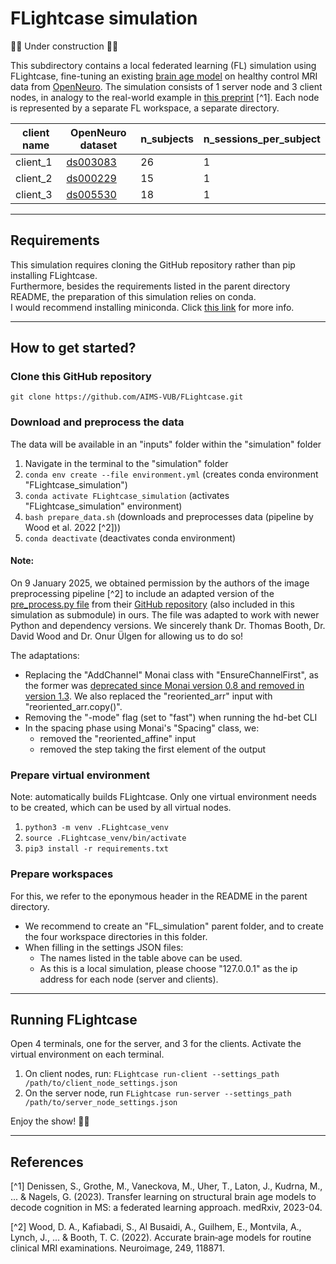 # FLightcase simulation
:construction::wrench: Under construction :wrench::construction:

This subdirectory contains a local federated learning (FL) simulation using FLightcase, 
fine-tuning an existing [brain age model](https://github.com/MIDIconsortium/BrainAge/blob/46800008b9ed79551988230f2f5470f8cf0a9ead/Models/T1/Skull_stripped/seed_60.pt) on healthy control MRI data from [OpenNeuro](https://openneuro.org/).
The simulation consists of 1 server node and 3 client nodes, in analogy to the real-world example in [this preprint](https://www.medrxiv.org/content/10.1101/2023.04.22.23288741v1) [^1].
Each node is represented by a separate FL workspace, a separate directory.

| client name | OpenNeuro dataset                                                  | n_subjects | n_sessions_per_subject |
|-------------|--------------------------------------------------------------------|------------|------------------------|
| client_1    | [ds003083](https://openneuro.org/datasets/ds003083/versions/1.0.1) | 26         | 1                      |
| client_2    | [ds000229](https://openneuro.org/datasets/ds000229/versions/00001) | 15         | 1                      |
| client_3    | [ds005530](https://openneuro.org/datasets/ds005530/versions/1.0.8) | 18         | 1                      |

***

## Requirements
This simulation requires cloning the GitHub repository rather than pip installing FLightcase.\
Furthermore, besides the requirements listed in the parent directory README, the preparation of this simulation relies on conda.\
I would recommend installing miniconda. Click [this link](https://docs.conda.io/projects/conda/en/latest/user-guide/install/index.html) for more info.

***

## How to get started?
### Clone this GitHub repository
```git clone https://github.com/AIMS-VUB/FLightcase.git```

### Download and preprocess the data
The data will be available in an "inputs" folder within the "simulation" folder
1. Navigate in the terminal to the "simulation" folder
2. ```conda env create --file environment.yml``` (creates conda environment "FLightcase_simulation")
3. ```conda activate FLightcase_simulation``` (activates "FLightcase_simulation" environment)
4. ```bash prepare_data.sh``` (downloads and preprocesses data (pipeline by Wood et al. 2022 [^2]))
5. ```conda deactivate``` (deactivates conda environment)

#### Note:
On 9 January 2025, we obtained permission by the authors of the image preprocessing pipeline [^2] to include an adapted version of the [pre_process.py file](https://github.com/MIDIconsortium/BrainAge/blob/main/pre_process.py) from their [GitHub repository](https://github.com/MIDIconsortium/BrainAge) (also included in this simulation as submodule) in ours.
The file was adapted to work with newer Python and dependency versions. We sincerely thank Dr. Thomas Booth, Dr. David Wood and Dr. Onur Ülgen for allowing us to do so!

The adaptations:
- Replacing the "AddChannel" Monai class with "EnsureChannelFirst", as the former was [deprecated since Monai version 0.8 and removed in version 1.3](https://docs.monai.io/projects/monai-deploy-app-sdk/en/0.6.0/notebooks/tutorials/02_mednist_app.html). We also replaced the "reoriented_arr" input with "reoriented_arr.copy()".
- Removing the "-mode" flag (set to "fast") when running the hd-bet CLI
- In the spacing phase using Monai's "Spacing" class, we:
  - removed the "reoriented_affine" input
  - removed the step taking the first element of the output

### Prepare virtual environment
Note: automatically builds FLightcase. Only one virtual environment needs to be created, which can be used by all virtual nodes.
1. ```python3 -m venv .FLightcase_venv```
2. ```source .FLightcase_venv/bin/activate```
3. ```pip3 install -r requirements.txt```

### Prepare workspaces
For this, we refer to the eponymous header in the README in the parent directory.
- We recommend to create an "FL_simulation" parent folder, and to create the four workspace directories in this folder.
- When filling in the settings JSON files:
  - The names listed in the table above can be used.
  - As this is a local simulation, please choose "127.0.0.1" as the ip address for each node (server and clients).

***

## Running FLightcase
Open 4 terminals, one for the server, and 3 for the clients. Activate the virtual environment on each terminal.
1. On client nodes, run: ```FLightcase run-client --settings_path /path/to/client_node_settings.json```
2. On the server node, run ```FLightcase run-server --settings_path /path/to/server_node_settings.json```

Enjoy the show! :woman_dancing::man_dancing:

***

## References
[^1] Denissen, S., Grothe, M., Vaneckova, M., Uher, T., Laton, J., Kudrna, M., ... & Nagels, G. (2023). Transfer learning on structural brain age models to decode cognition in MS: a federated learning approach. medRxiv, 2023-04.

[^2] Wood, D. A., Kafiabadi, S., Al Busaidi, A., Guilhem, E., Montvila, A., Lynch, J., ... & Booth, T. C. (2022). Accurate brain‐age models for routine clinical MRI examinations. Neuroimage, 249, 118871.
